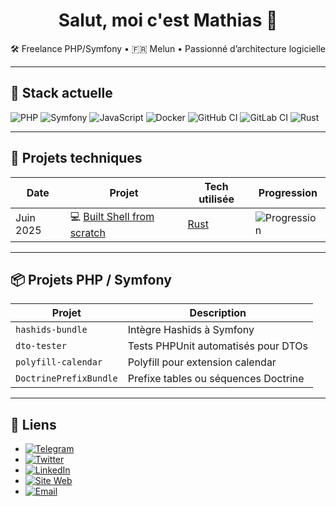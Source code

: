 <!--
**roukmoute/roukmoute** is a ✨ _special_ ✨ repository because its `README.md` (this file) appears on your GitHub profile.

Here are some ideas to get you started:

- 🔭 I’m currently working on ...
- 🌱 I’m currently learning ...
- 👯 I’m looking to collaborate on ...
- 🤔 I’m looking for help with ...
- 💬 Ask me about ...
- 📫 How to reach me: ...
- 😄 Pronouns: ...
- ⚡ Fun fact: ...
| Août 2024  | 🧠 Built Redis from scratch         | Rust              | 🟢 Expert   |
| Août 2024  | 📦 Built BitTorrent from scratch    | Rust              | 🟢 Expert   |
| Août 2024  | 🧪 Built Git from scratch           | Rust              | 🟡 Intermédiaire |
| Juil. 2024 | 💻 Built Shell from scratch         | Rust              | 🔵 Débutant |
| Juin 2024  | 🌐 Built HTTP Server from scratch   | Rust              | 🟢 Expert   |
| Juin 2024  | 🌍 Built DNS Server from scratch    | Rust              | 🟢 Expert   |
![Go](https://img.shields.io/badge/-Go-00ADD8?logo=go&logoColor=white&style=flat)
![TypeScript](https://img.shields.io/badge/-TypeScript-3178C6?logo=typescript&logoColor=white&style=flat)
![Python](https://img.shields.io/badge/-Python-3776AB?logo=python&logoColor=white&style=flat)
![Clojure](https://img.shields.io/badge/-Clojure-5881D8?logo=clojure&logoColor=white&style=flat)
-->


<h1 align="center">Salut, moi c'est Mathias 👋</h1>
<p align="center">🛠️ Freelance PHP/Symfony • 🇫🇷 Melun • Passionné d’architecture logicielle</p>

---

## 🧰 Stack actuelle

![PHP](https://img.shields.io/badge/-PHP-777BB4?logo=php&logoColor=white&style=flat)
![Symfony](https://img.shields.io/badge/-Symfony-000000?logo=symfony&logoColor=white&style=flat)
![JavaScript](https://img.shields.io/badge/-JavaScript-F7DF1E?logo=javascript&logoColor=black&style=flat)
![Docker](https://img.shields.io/badge/-Docker-2496ED?logo=docker&logoColor=white&style=flat)
![GitHub CI](https://img.shields.io/badge/-GitHub%20CI-181717?logo=githubactions&logoColor=white&style=flat)
![GitLab CI](https://img.shields.io/badge/-GitLab%20CI-FCA121?logo=gitlab&logoColor=white&style=flat)
![Rust](https://img.shields.io/badge/-Rust-000000?logo=rust&logoColor=white&style=flat)

---

## 🚀 Projets techniques

| Date      | Projet                                                                              | Tech utilisée     | Progression                                                     |
|-----------|-------------------------------------------------------------------------------------|-------------------|-----------------------------------------------------------------|
| Juin 2025 | 💻 [Built Shell from scratch](https://github.com/roukmoute/codecrafters-shell-rust) | [Rust](https://img.shields.io/badge/-Rust-000000?logo=rust&logoColor=white&style=flat)              | ![Progression](https://img.shields.io/badge/Stages-8%2F8-blue) |

---

## 📦 Projets PHP / Symfony

| Projet                 | Description                          |
|------------------------|--------------------------------------|
| `hashids-bundle`       | Intègre Hashids à Symfony            |
| `dto-tester`           | Tests PHPUnit automatisés pour DTOs  |
| `polyfill-calendar`    | Polyfill pour extension calendar     |
| `DoctrinePrefixBundle` | Prefixe tables ou séquences Doctrine |


---

## 🔗 Liens

- [![Telegram](https://img.shields.io/badge/Telegram-26A5E4?logo=telegram&logoColor=white&style=flat)](https://t.me/Roukmoute)
- [![Twitter](https://img.shields.io/badge/Twitter-1DA1F2?logo=twitter&logoColor=white&style=flat)](https://twitter.com/roukmouteFr)
- [![LinkedIn](https://img.shields.io/badge/LinkedIn-0077B5?logo=linkedin&logoColor=white&style=flat)](https://www.linkedin.com/in/mathiasstrasser)
- [![Site Web](https://img.shields.io/badge/Site-roukmoute.fr-0A0A0A?logo=Firefox&logoColor=white&style=flat)](https://roukmoute.fr)
- [![Email](https://img.shields.io/badge/Email-contact@roukmoute.fr-D14836?logo=gmail&logoColor=white&style=flat)](mailto:contact@roukmoute.fr)

